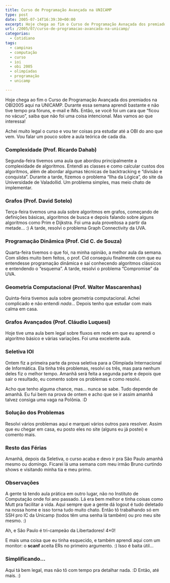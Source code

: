 ```yaml
---
title: Curso de Programação Avançada na UNICAMP
type: post
date: 2005-07-14T16:39:30+00:00
excerpt: Hoje chega ao fim o Curso de Programação Avnaçada dos premiados na OBI2005 aqui na UNICAMP, em Campinas-SP. Durante essa semana, aprendi bastante mas não tive tempo para fóruns, e-mail e IMs. Se você foi um dos caras que "ficou no vácuo", saiba que não tive a intenção... Mas vamos ao que interessa!
url: /2005/07/curso-de-programacao-avancada-na-unicamp/
categorias:
  - Cotidiano
tags:
  - campinas
  - computação
  - curso
  - ioi
  - obi 2005
  - olimpíadas
  - programação
  - unicamp

---
```

Hoje chega ao fim o Curso de Programação Avançada dos premiados na OBI2005 aqui na UNICAMP. Durante essa semana aprendi bastante e não tive tempo pra fóruns, e-mail e IMs. Então, se você foi um cara que “ficou no vácuo”, saiba que não foi uma coisa intencional. Mas vamos ao que interessa!

Achei muito legal o curso e vou ter coisas pra estudar até a OBI do ano que vem. Vou falar um pouco sobre a aula teórica de cada dia.

### Complexidade (Prof. Ricardo Dahab)

Segunda-feira tivemos uma aula que abordou principalmente a complexidade de algoritmos. Entendi as classes e como calcular custos dos algoritmos, além de abordar algumas técnicas de backtracking e “divisão e conquista”. Durante a tarde, fizemos o problema “Ilha da Lógica”, do site da Universidade de Valadollid. Um problema simples, mas meio chato de implementar.

### Grafos (Prof. David Sotelo)

Terça-feira tivemos uma aula sobre algoritmos em grafos, começando de definições básicas, algoritmos de busca e depois falando sobre alguns algoritmos como Prim e Dijkstra. Foi uma aula proveitosa a partir da metade… :) A tarde, resolvi o problema Graph Connectivity da UVA.

### Programação Dinâmica (Prof. Cid C. de Souza)

Quarta-feira tivemos o que foi, na minha opinião, a melhor aula da semana. Com slides muito bem feitos, o prof. Cid conseguiu finalmente com que eu entendesse programação dinâmica e saí conhecendo algoritmos clássicos e entendendo o “esquema”. A tarde, resolvi o problema “Compromise” da UVA.

### Geometria Computacional (Prof. Walter Mascarenhas)

Quinta-feira tivemos aula sobre geometria computacional. Achei complicado e não entendi _nada_… Depois tenho que estudar com mais calma em casa.

### Grafos Avançados (Prof. Cláudio Luquesi)

Hoje tive uma aula bem legal sobre fluxos em rede em que eu aprendi o algoritmo básico e várias variações. Foi uma excelente aula.

### Seletiva IOI

Ontem fiz a primeira parte da prova seletiva para a Olimpíada Internacional de Informática. Ela tinha três problemas, resolvi os três, mas para nenhum deles fiz o melhor tempo. Amanhã será feita a segunda parte e depois que sair o resultado, eu comento sobre os problemas e como resolvi.

Acho que tenho alguma chance, mas… nunca se sabe. Tudo depende de amanhã. Eu fui bem na prova de ontem e acho que se ir assim amanhã talvez consiga uma vaga na Polônia. :D

### Solução dos Problemas

Resolvi vários problemas aqui e marquei vários outros para resolver. Assim que eu chegar em casa, eu posto eles no site (alguns eu já postei) e comento mais.

### Resto das Férias

Amanhã, depois da Seletiva, o curso acaba e devo ir pra São Paulo amanhã mesmo ou domingo. Ficarei lá uma semana com meu irmão Bruno curtindo shows e visitando minha tia e meu primo.

### Observações

A gente tá tendo aula prática em outro lugar, não no Instituto de Computação onde foi ano passado. Lá era bem melhor e tinha coisas como Mutt pra facilitar a vida. Aqui sempre que a gente dá logout é tudo deletado na nossa home e isso torna tudo muito chato. Então tô trabalhando só em SSH pro IC da Unicamp (todos têm uma senha lá também) ou pro meu site mesmo. :)

Ah, e São Paulo é tri-campeão da Libertadores! 4×0!

E mais uma coisa que eu tinha esquecido, e também aprendi aqui com um monitor: o **scanf** aceita ERs no primeiro argumento. :) Isso é baita útil…

### Simplificando…

Aqui tá bem legal, mas não tô com tempo pra detalhar nada. :D Então, até mais. :)
